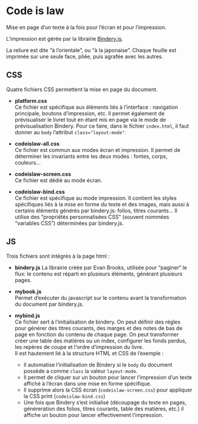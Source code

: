 # Code is law

Mise en page d’un texte à la fois pour l’écran et pour l’impression.

L’impression est gérée par la librairie [Bindery.js](https://evanbrooks.info/bindery/). 

La reliure est dite “à l’orientale”, ou “à la japonaise”. Chaque feuille est imprimée sur une seule face, pliée, puis agrafée avec les autres.

## CSS
Quatre fichiers CSS permettent la mise en page du document.

- **platform.css**   
Ce fichier est spécifique aux éléments liés à l’interface : navigation principale, boutons d'impression, etc.
Il permet également de prévisualiser le livret tout en étant mis en page via le mode de prévisualisation Bindery. Pour ce faire, dans le fichier `index.html`, il faut donner au `body`  l’attribut `class="layout-mode"`.

- **codeislaw-all.css**    
Ce fichier est commun aux modes écran et impression. Il permet de déterminer les invariants entre les deux modes : fontes, corps, couleurs…

- **codeislaw-screen.css**    
Ce fichier est dédié au mode écran.

- **codeislaw-bind.css**    
Ce fichier est spécifique au mode impression. Il contient les styles spécifiques liés à la mise en forme du texte et des images, mais aussi à certains éléments générés par bindery.js: folios, titres courants… Il utilise des “propriétés personnalisées CSS” (souvent nommées “variables CSS”) déterminées par bindery.js.

## JS
Trois fichiers sont intégrés à la page html :

- **bindery.js**
La librairie créée par Evan Brooks, utilisée pour “paginer“ le flux: 
le contenu est réparti en plusieurs éléments, générant plusieurs pages. 

- **mybook.js**    
Permet d’exécuter du javascript sur le contenu avant la transformation du document par bindery.js.

- **mybind.js**    
Ce fichier sert à l’initialisation de bindery. On peut définir des règles pour générer des titres courants, des marges et des notes de bas de page en fonction du contenu de chaque page. On peut transformer créer une table des matières ou un index,  configurer les fonds perdus, les repères de coupe et l'ordre d’impression du livre.   
Il est hautement lié à la structure HTML et CSS de l’exemple :
    * Il automatise l’initialisation de Bindery si le `body` du document possède a comme `class` la valeur `layout-mode`.
    * Il permet de cliquer sur un bouton pour lancer l’impression d’un texte affiché à l’écran dans une mise en forme spécifique.
    * Il supprime alors la CSS écran (`codeislaw-screen.css`) pour appliquer la CSS print (`codeislaw-bind.css`)
    * Une fois que Bindery s’est initialisé (découpage du texte en pages, généreration des folios, titres courants, table des matières, etc.) il affiche un bouton pour lancer effectivement l’impression.